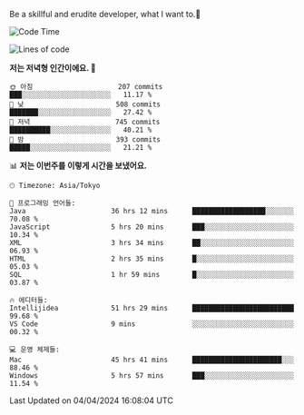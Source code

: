 Be a skillful and erudite developer, what I want to.👶

<!--START_SECTION:waka-->
![Code Time](http://img.shields.io/badge/Code%20Time-662%20hrs%2012%20mins-blue)

![Lines of code](https://img.shields.io/badge/%EC%A0%80%EB%8A%94%20%EC%97%AC%ED%83%9C%EA%B9%8C%EC%A7%80%20-1.1%20million%20%EC%A4%84%EC%9D%98%20%EC%BD%94%EB%93%9C%EB%A5%BC%20%EC%9E%91%EC%84%B1%ED%96%88%EC%96%B4%EC%9A%94.-blue)

**저는 저녁형 인간이에요. 🦉** 

```text
🌞 아침                     207 commits         ███░░░░░░░░░░░░░░░░░░░░░░   11.17 % 
🌆 낮　                     508 commits         ███████░░░░░░░░░░░░░░░░░░   27.42 % 
🌃 저녁                     745 commits         ██████████░░░░░░░░░░░░░░░   40.21 % 
🌙 밤　                     393 commits         █████░░░░░░░░░░░░░░░░░░░░   21.21 % 
```


📊 **저는 이번주를 이렇게 시간을 보냈어요.** 

```text
🕑︎ Timezone: Asia/Tokyo

💬 프로그래밍 언어들: 
Java                     36 hrs 12 mins      ██████████████████░░░░░░░   70.08 % 
JavaScript               5 hrs 20 mins       ███░░░░░░░░░░░░░░░░░░░░░░   10.34 % 
XML                      3 hrs 34 mins       ██░░░░░░░░░░░░░░░░░░░░░░░   06.93 % 
HTML                     2 hrs 35 mins       █░░░░░░░░░░░░░░░░░░░░░░░░   05.03 % 
SQL                      1 hr 59 mins        █░░░░░░░░░░░░░░░░░░░░░░░░   03.87 % 

🔥 에디터들: 
Intellijidea             51 hrs 29 mins      █████████████████████████   99.68 % 
VS Code                  9 mins              ░░░░░░░░░░░░░░░░░░░░░░░░░   00.32 % 

💻 운영 체제들: 
Mac                      45 hrs 41 mins      ██████████████████████░░░   88.46 % 
Windows                  5 hrs 57 mins       ███░░░░░░░░░░░░░░░░░░░░░░   11.54 % 
```


 Last Updated on 04/04/2024 16:08:04 UTC
<!--END_SECTION:waka-->
